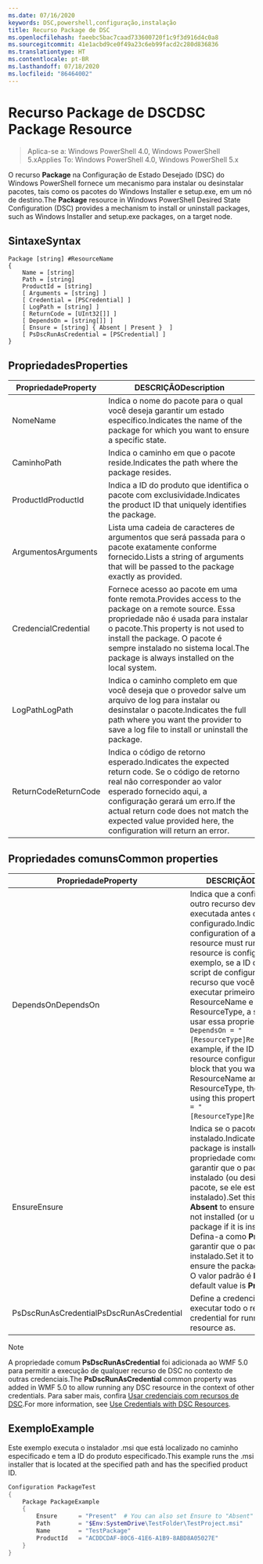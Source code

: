 ```yaml
---
ms.date: 07/16/2020
keywords: DSC,powershell,configuração,instalação
title: Recurso Package de DSC
ms.openlocfilehash: faeebc5bac7caad733600720f1c9f3d916d4c0a8
ms.sourcegitcommit: 41e1acbd9ce0f49a23c6eb99facd2c280d836836
ms.translationtype: HT
ms.contentlocale: pt-BR
ms.lasthandoff: 07/18/2020
ms.locfileid: "86464002"
---
```

# <a name="dsc-package-resource"></a><span data-ttu-id="c988a-103">Recurso Package de DSC</span><span class="sxs-lookup"><span data-stu-id="c988a-103">DSC Package Resource</span></span>

> <span data-ttu-id="c988a-104">Aplica-se a: Windows PowerShell 4.0, Windows PowerShell 5.x</span><span class="sxs-lookup"><span data-stu-id="c988a-104">Applies To: Windows PowerShell 4.0, Windows PowerShell 5.x</span></span>

<span data-ttu-id="c988a-105">O recurso **Package** na Configuração de Estado Desejado (DSC) do Windows PowerShell fornece um mecanismo para instalar ou desinstalar pacotes, tais como os pacotes do Windows Installer e setup.exe, em um nó de destino.</span><span class="sxs-lookup"><span data-stu-id="c988a-105">The **Package** resource in Windows PowerShell Desired State Configuration (DSC) provides a mechanism to install or uninstall packages, such as Windows Installer and setup.exe packages, on a target node.</span></span>

## <a name="syntax"></a><span data-ttu-id="c988a-106">Sintaxe</span><span class="sxs-lookup"><span data-stu-id="c988a-106">Syntax</span></span>

```Syntax
Package [string] #ResourceName
{
    Name = [string]
    Path = [string]
    ProductId = [string]
    [ Arguments = [string] ]
    [ Credential = [PSCredential] ]
    [ LogPath = [string] ]
    [ ReturnCode = [UInt32[]] ]
    [ DependsOn = [string[]] ]
    [ Ensure = [string] { Absent | Present }  ]
    [ PsDscRunAsCredential = [PSCredential] ]
}
```

## <a name="properties"></a><span data-ttu-id="c988a-107">Propriedades</span><span class="sxs-lookup"><span data-stu-id="c988a-107">Properties</span></span>

|<span data-ttu-id="c988a-108">Propriedade</span><span class="sxs-lookup"><span data-stu-id="c988a-108">Property</span></span> |<span data-ttu-id="c988a-109">DESCRIÇÃO</span><span class="sxs-lookup"><span data-stu-id="c988a-109">Description</span></span> |
|---|---|
|<span data-ttu-id="c988a-110">Nome</span><span class="sxs-lookup"><span data-stu-id="c988a-110">Name</span></span> |<span data-ttu-id="c988a-111">Indica o nome do pacote para o qual você deseja garantir um estado específico.</span><span class="sxs-lookup"><span data-stu-id="c988a-111">Indicates the name of the package for which you want to ensure a specific state.</span></span> |
|<span data-ttu-id="c988a-112">Caminho</span><span class="sxs-lookup"><span data-stu-id="c988a-112">Path</span></span> |<span data-ttu-id="c988a-113">Indica o caminho em que o pacote reside.</span><span class="sxs-lookup"><span data-stu-id="c988a-113">Indicates the path where the package resides.</span></span> |
|<span data-ttu-id="c988a-114">ProductId</span><span class="sxs-lookup"><span data-stu-id="c988a-114">ProductId</span></span> |<span data-ttu-id="c988a-115">Indica a ID do produto que identifica o pacote com exclusividade.</span><span class="sxs-lookup"><span data-stu-id="c988a-115">Indicates the product ID that uniquely identifies the package.</span></span> |
|<span data-ttu-id="c988a-116">Argumentos</span><span class="sxs-lookup"><span data-stu-id="c988a-116">Arguments</span></span> |<span data-ttu-id="c988a-117">Lista uma cadeia de caracteres de argumentos que será passada para o pacote exatamente conforme fornecido.</span><span class="sxs-lookup"><span data-stu-id="c988a-117">Lists a string of arguments that will be passed to the package exactly as provided.</span></span> |
|<span data-ttu-id="c988a-118">Credencial</span><span class="sxs-lookup"><span data-stu-id="c988a-118">Credential</span></span> |<span data-ttu-id="c988a-119">Fornece acesso ao pacote em uma fonte remota.</span><span class="sxs-lookup"><span data-stu-id="c988a-119">Provides access to the package on a remote source.</span></span> <span data-ttu-id="c988a-120">Essa propriedade não é usada para instalar o pacote.</span><span class="sxs-lookup"><span data-stu-id="c988a-120">This property is not used to install the package.</span></span> <span data-ttu-id="c988a-121">O pacote é sempre instalado no sistema local.</span><span class="sxs-lookup"><span data-stu-id="c988a-121">The package is always installed on the local system.</span></span> |
|<span data-ttu-id="c988a-122">LogPath</span><span class="sxs-lookup"><span data-stu-id="c988a-122">LogPath</span></span> |<span data-ttu-id="c988a-123">Indica o caminho completo em que você deseja que o provedor salve um arquivo de log para instalar ou desinstalar o pacote.</span><span class="sxs-lookup"><span data-stu-id="c988a-123">Indicates the full path where you want the provider to save a log file to install or uninstall the package.</span></span> |
|<span data-ttu-id="c988a-124">ReturnCode</span><span class="sxs-lookup"><span data-stu-id="c988a-124">ReturnCode</span></span> |<span data-ttu-id="c988a-125">Indica o código de retorno esperado.</span><span class="sxs-lookup"><span data-stu-id="c988a-125">Indicates the expected return code.</span></span> <span data-ttu-id="c988a-126">Se o código de retorno real não corresponder ao valor esperado fornecido aqui, a configuração gerará um erro.</span><span class="sxs-lookup"><span data-stu-id="c988a-126">If the actual return code does not match the expected value provided here, the configuration will return an error.</span></span> |

## <a name="common-properties"></a><span data-ttu-id="c988a-127">Propriedades comuns</span><span class="sxs-lookup"><span data-stu-id="c988a-127">Common properties</span></span>

|<span data-ttu-id="c988a-128">Propriedade</span><span class="sxs-lookup"><span data-stu-id="c988a-128">Property</span></span> |<span data-ttu-id="c988a-129">DESCRIÇÃO</span><span class="sxs-lookup"><span data-stu-id="c988a-129">Description</span></span> |
|---|---|
|<span data-ttu-id="c988a-130">DependsOn</span><span class="sxs-lookup"><span data-stu-id="c988a-130">DependsOn</span></span> |<span data-ttu-id="c988a-131">Indica que a configuração de outro recurso deve ser executada antes de ele ser configurado.</span><span class="sxs-lookup"><span data-stu-id="c988a-131">Indicates that the configuration of another resource must run before this resource is configured.</span></span> <span data-ttu-id="c988a-132">Por exemplo, se a ID do bloco de script de configuração do recurso que você deseja executar primeiro for ResourceName e seu tipo for ResourceType, a sintaxe para usar essa propriedade será `DependsOn = "[ResourceType]ResourceName"`.</span><span class="sxs-lookup"><span data-stu-id="c988a-132">For example, if the ID of the resource configuration script block that you want to run first is ResourceName and its type is ResourceType, the syntax for using this property is `DependsOn = "[ResourceType]ResourceName"`.</span></span> |
|<span data-ttu-id="c988a-133">Ensure</span><span class="sxs-lookup"><span data-stu-id="c988a-133">Ensure</span></span> |<span data-ttu-id="c988a-134">Indica se o pacote foi instalado.</span><span class="sxs-lookup"><span data-stu-id="c988a-134">Indicates if the package is installed.</span></span> <span data-ttu-id="c988a-135">Defina esta propriedade como **Absent** para garantir que o pacote não seja instalado (ou desinstalar o pacote, se ele estiver instalado).</span><span class="sxs-lookup"><span data-stu-id="c988a-135">Set this property to **Absent** to ensure the package is not installed (or uninstall the package if it is installed).</span></span> <span data-ttu-id="c988a-136">Defina-a como **Present** para garantir que o pacote seja instalado.</span><span class="sxs-lookup"><span data-stu-id="c988a-136">Set it to **Present** to ensure the package is installed.</span></span> <span data-ttu-id="c988a-137">O valor padrão é **Present**.</span><span class="sxs-lookup"><span data-stu-id="c988a-137">The default value is **Present**.</span></span> |
|<span data-ttu-id="c988a-138">PsDscRunAsCredential</span><span class="sxs-lookup"><span data-stu-id="c988a-138">PsDscRunAsCredential</span></span> |<span data-ttu-id="c988a-139">Define a credencial para executar todo o recurso.</span><span class="sxs-lookup"><span data-stu-id="c988a-139">Sets the credential for running the entire resource as.</span></span> |

> [!NOTE]
> <span data-ttu-id="c988a-140">A propriedade comum **PsDscRunAsCredential** foi adicionada ao WMF 5.0 para permitir a execução de qualquer recurso de DSC no contexto de outras credenciais.</span><span class="sxs-lookup"><span data-stu-id="c988a-140">The **PsDscRunAsCredential** common property was added in WMF 5.0 to allow running any DSC resource in the context of other credentials.</span></span> <span data-ttu-id="c988a-141">Para saber mais, confira [Usar credenciais com recursos de DSC](../../../configurations/runasuser.md).</span><span class="sxs-lookup"><span data-stu-id="c988a-141">For more information, see [Use Credentials with DSC Resources](../../../configurations/runasuser.md).</span></span>

## <a name="example"></a><span data-ttu-id="c988a-142">Exemplo</span><span class="sxs-lookup"><span data-stu-id="c988a-142">Example</span></span>

<span data-ttu-id="c988a-143">Este exemplo executa o instalador .msi que está localizado no caminho especificado e tem a ID do produto especificado.</span><span class="sxs-lookup"><span data-stu-id="c988a-143">This example runs the .msi installer that is located at the specified path and has the specified product ID.</span></span>

```powershell
Configuration PackageTest
{
    Package PackageExample
    {
        Ensure      = "Present"  # You can also set Ensure to "Absent"
        Path        = "$Env:SystemDrive\TestFolder\TestProject.msi"
        Name        = "TestPackage"
        ProductId   = "ACDDCDAF-80C6-41E6-A1B9-8ABD8A05027E"
    }
}
```

